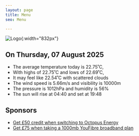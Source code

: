 ```yaml
---
layout: page
title: Menu
seo: Menu

---
```


![Logo](/images/logo.jpg){:width="832px"}

<!-- weather_marker starts -->
## On Thursday, 07 August 2025

- The average temperature today is 22.75˚C,
- With highs of 22.75˚C and lows of 22.69˚C,
- It may feel like 22.54˚C with scattered clouds
- The wind speed is 5.66m/s and visibility is 10000m
- The pressure is 1012hPa and humidity is 56%
- The sun will rise at 04:40 and set at 19:48

<!-- weather_marker ends -->

## Sponsors

- [Get £50 credit when switching to Octopus Energy](https://bit.ly/3oD1nnS)
- [Get £75 when taking a 1000mb YouFibre broadband plan](https://aklam.io/91zWhU?)
